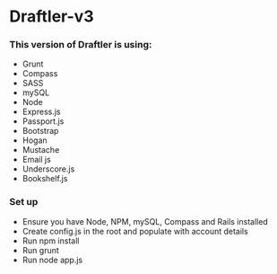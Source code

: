 Draftler-v3
===========

### This version of Draftler is using:

- Grunt
- Compass
- SASS
- mySQL
- Node
- Express.js
- Passport.js
- Bootstrap
- Hogan
- Mustache
- Email js
- Underscore.js
- Bookshelf.js


### Set up

- Ensure you have Node, NPM, mySQL, Compass and Rails installed
- Create config.js in the root and populate with account details
- Run npm install
- Run grunt
- Run node app.js
